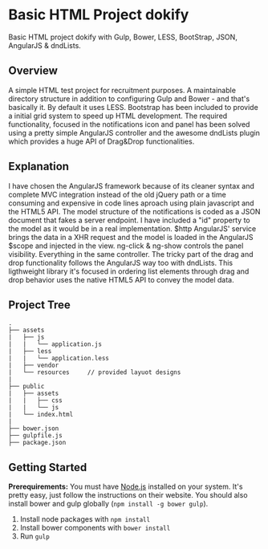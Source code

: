 # Basic HTML Project dokify
Basic HTML project dokify with Gulp, Bower, LESS, BootStrap, JSON, AngularJS &amp; dndLists.

## Overview
A simple HTML test project for recruitment purposes. A maintainable directory structure in addition to configuring Gulp and Bower - and that's basically it. By default it uses LESS. Bootstrap has been included to provide a initial grid system to speed up HTML development.
The required functionality, focused in the notifications icon and panel has been solved using a pretty simple AngularJS controller and the awesome dndLists plugin which provides a huge API of Drag&Drop functionalities.

## Explanation
I have chosen the AngularJS framework because of its cleaner syntax and complete MVC integration instead of the old jQuery path or a time consuming and expensive in code lines aproach using plain javascript and the HTML5 API.
The model structure of the notifications is coded as a JSON document that fakes a server endpoint. I have included a "id" property to the model as it would be in a real implementation. $http AngularJS' service brings the data in a XHR request and the model is loaded in the AngularJS $scope and injected in the view. ng-click & ng-show controls the panel visibility. Everything in the same controller.
The tricky part of the drag and drop functionality follows the AngularJS way too with dndLists. This ligthweight library it's focused in ordering list elements through drag and drop behavior uses the native HTML5 API to convey the model data.  

## Project Tree
```
.
├── assets
|   ├── js
|   |   └── application.js
|   ├── less
|   |   └── application.less
|   ├── vendor
|   └── resources     // provided layuot designs
|
├── public
|   ├── assets
|   |   ├── css
|   |   └── js
|   └── index.html
|
├── bower.json
├── gulpfile.js
├── package.json
```

## Getting Started
**Prerequirements:** You must have [Node.js](https://nodejs.org/) installed on your system. It's pretty easy, just follow the instructions on their website. You should also install bower and gulp globally (`npm install -g bower gulp`).

1. Install node packages with `npm install`
2. Install bower components with `bower install`
3. Run `gulp`
